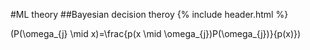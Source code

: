 #ML theory
##Bayesian decision theroy
{% include header.html %}

\(P(\omega_{j} \mid x)=\frac{p(x \mid \omega_{j})P(\omega_{j})}{p(x)}\)
